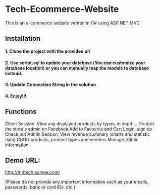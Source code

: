 # Tech-Ecommerce-Website
This is an e-commerce website written in C# using ASP.NET MVC

## Installation
#### 1. Clone the project with the provided url
#### 2. Use script.sql to update your database (You can customize your database location) or you can manually map the models to database instead.
#### 3. Update Connection String in the solution
#### 4. Enjoy!!!

## Functions
Client Session:
  View any displayed products by types, in depth...
  Contact the store's admin on Facebook
  Add to Favourite and Cart
  Login, sign up
  Check out
Admin Session:
  View revenue summary (charts and statistic data)
  CRUD products, product types and vendors
  Manage Admin information

## Demo URL: 
http://tndtech.somee.com/

(Please do not provide any important information such as your emails, passwords, bank or card IDs, etc.)

